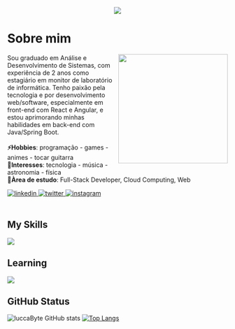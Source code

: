 
<p align="center">
  <a href="https://github.com/DenverCoder1/readme-typing-svg"><img src="https://readme-typing-svg.herokuapp.com?font=Time+New+Roman&color=9858F0&size=25&center=true&vCenter=true&width=600&height=100&lines=Hi,+I'm+Lucas+Gonçalves;Hi,+I'm+Back-End+Developer;Hi,+I'm+Front-End+Developer;Always+learning+new+things"></a>
  
<h1>Sobre mim</h1>
</p>
<img align="right" height="250" src="https://i.pinimg.com/originals/c5/d6/8e/c5d68e3f92b74f875e9eaa71e7afaf72.gif">
<div align="left">
Sou graduado em Análise e Desenvolvimento de Sistemas, com experiência de 2 anos como estagiário em monitor de laboratório de informática. Tenho paixão pela tecnologia e por desenvolvimento web/software, especialmente em front-end com React e Angular, e estou aprimorando minhas habilidades em back-end com Java/Spring Boot.
</br>
</br>
<strong>⚡Hobbies</strong>: programação - games - animes - tocar guitarra
</br>
<strong>🌱Interesses</strong>: tecnologia - música - astronomia - física
</br>
<strong>🔭Àrea de estudo</strong>: Full-Stack Developer, Cloud Computing, Web
</p>
</div>

<a href="https://www.linkedin.com/in/lucas-t-goncalves/" target="_blank">
<img src=https://img.shields.io/badge/linkedin-%2300acee.svg?color=405DE6&style=for-the-badge&logo=linkedin&logoColor=white alt=linkedin style="margin-bottom: 5px;" />
</a>
<a href="https://x.com/lucca16bit" target="_blank">
<img src=https://img.shields.io/badge/twitter-%2300acee.svg?color=1DA1F2&style=for-the-badge&logo=twitter&logoColor=white alt=twitter style="margin-bottom: 5px;" />
</a>
<a href="https://www.instagram.com/lucca_16bit/" target="_blank">
<img src=https://img.shields.io/badge/instagram-%ff5851db.svg?color=C13584&style=for-the-badge&logo=instagram&logoColor=white alt=instagram style="margin-bottom: 5px;" />
</a>

</br>
</br>

<h2>My Skills</h2>

<p align="left">
  <a href="https://skillicons.dev">
    <img src="https://skillicons.dev/icons?i=java,spring,js,typescript,angular,react,html,css,mysql,postgresql,git,github&perline=9" />
  </a>
</p>


<h2>Learning</h2>

<p align="left">
  <a href="https://skillicons.dev">
    <img src="https://skillicons.dev/icons?i=next,spring,aws,docker" />
  </a>
</p>

## GitHub Status

![luccaByte GitHub stats](https://github-readme-stats.vercel.app/api?username=lucca16bit&hide=contribs&theme=radical)
[![Top Langs](https://github-readme-stats.vercel.app/api/top-langs/?username=lucca16bit&layout=compact&theme=radical)](https://github.com/lucca16bit/lucca16bit)

</div>
